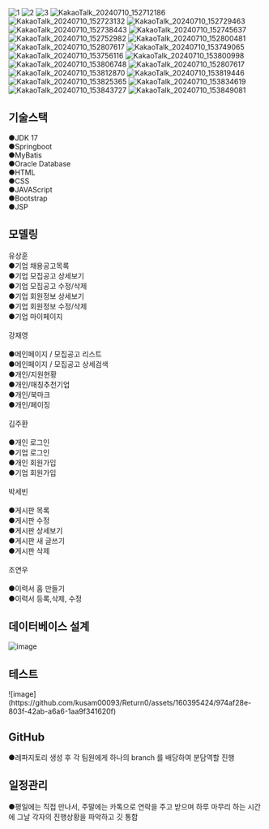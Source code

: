 ![1](https://github.com/kusam00093/Return0/assets/164135307/f828c670-3a42-4899-961d-6feaf431c601)
![2](https://github.com/kusam00093/Return0/assets/164135307/14a976c4-0131-4f9f-b6af-be8ee256c4a1)
![3](https://github.com/kusam00093/Return0/assets/164135307/ca36b618-d2f2-4af1-bc4c-7e7d597b5863)
![KakaoTalk_20240710_152712186](https://github.com/kusam00093/Return0/assets/164135307/489bf4ed-70ca-48d9-8304-23b0b2fb2d8e)
![KakaoTalk_20240710_152723132](https://github.com/kusam00093/Return0/assets/164135307/899c588b-325e-47ba-85da-222f17966b42)
![KakaoTalk_20240710_152729463](https://github.com/kusam00093/Return0/assets/164135307/62b15651-8f98-41d8-85b9-997e71c33c19)
![KakaoTalk_20240710_152738443](https://github.com/kusam00093/Return0/assets/164135307/ecad5cec-d0a2-4ee9-81e4-d023a89337c9)
![KakaoTalk_20240710_152745637](https://github.com/kusam00093/Return0/assets/164135307/5f1009fe-646d-4546-80a1-d403adebe02f)
![KakaoTalk_20240710_152752982](https://github.com/kusam00093/Return0/assets/164135307/298cde8f-5807-4e8b-b33a-af420138d7ef)
![KakaoTalk_20240710_152800481](https://github.com/kusam00093/Return0/assets/164135307/d1fdd739-cfaa-4227-aa81-c6e95f9f2e5c)
![KakaoTalk_20240710_152807617](https://github.com/kusam00093/Return0/assets/164135307/0dcb2eb6-3576-41a7-9d83-d133d703599a)
![KakaoTalk_20240710_153749065](https://github.com/kusam00093/Return0/assets/164135307/243a0f22-7ae7-4c4e-938a-5e4ec743703e)
![KakaoTalk_20240710_153756116](https://github.com/kusam00093/Return0/assets/164135307/23a0b06d-b04e-45e1-8c16-432540dc4bba)
![KakaoTalk_20240710_153800998](https://github.com/kusam00093/Return0/assets/164135307/0cc50be1-2203-40c6-b308-4af3698b2186)
![KakaoTalk_20240710_153806748](https://github.com/kusam00093/Return0/assets/164135307/ca2610cf-ae6f-40e2-bfcf-779158a01835)
![KakaoTalk_20240710_152807617](https://github.com/kusam00093/Return0/assets/164135307/389e0f57-2b1b-4555-9779-6f446ce77146)
![KakaoTalk_20240710_153812870](https://github.com/kusam00093/Return0/assets/164135307/2043eda7-ccca-4e15-a26c-de8ca1d5e50e)
![KakaoTalk_20240710_153819446](https://github.com/kusam00093/Return0/assets/164135307/623726c7-64aa-4eb7-b1f8-eaea552a7d16)
![KakaoTalk_20240710_153825365](https://github.com/kusam00093/Return0/assets/164135307/85550ee2-8f28-4d8b-ada5-2e804308b815)
![KakaoTalk_20240710_153834619](https://github.com/kusam00093/Return0/assets/164135307/e0895b0d-9c35-45cf-9c86-f2ef6b2d0e8d)
![KakaoTalk_20240710_153843727](https://github.com/kusam00093/Return0/assets/164135307/04e28448-2281-4e79-978a-968a92ea4982)
![KakaoTalk_20240710_153849081](https://github.com/kusam00093/Return0/assets/164135307/2bab9fbd-e156-49a6-9412-b28af0190f6c)

<h2>기술스택</h2>
●JDK 17<br>
●Springboot<br>
●MyBatis<br>
●Oracle Database<br>
●HTML<br>
●CSS<br>
●JAVAScript<br> 
●Bootstrap<br>
●JSP<br>
<h2>모델링</h2>
유상훈<br>
●기업 채용공고목록<br>
●기업 모집공고 상세보기<br>
●기업 모집공고 수정/삭제<br> 
●기업 회원정보 상세보기<br>
●기업 회원정보 수정/삭제<br>
●기업 마이페이지<br>
<br>
강재영<br>
<br>
●메인페이지 / 모집공고 리스트<br>
●메인페이지 / 모집공고 상세검색<br>
●개인/지원현황<br>
●개인/매칭추천기업<br>
●개인/북마크<br>
●개인/페이징<br>
<br>
김주환<br>
<br>
●개인 로그인<br>
●기업 로그인<br>
●개인 회원가입<br>
●기업 회원가입<br>
<br>
박세빈<br>
<br>
●게시판 목록<br>
●게시판 수정<br>
●게시판 상세보기<br>
●게시판 새 글쓰기<br>
●게시판 삭제<br>
<br>
조연우<br>
<br>
●이력서 홈 만들기<br>
●이력서 등록,삭제, 수정<br>




<h2>데이터베이스 설계</h2>


![image](https://github.com/kusam00093/Return0/assets/160395424/930f8139-6e9f-4acd-b432-50eaf3483227)

<h2>테스트</h2>
![image](https://github.com/kusam00093/Return0/assets/160395424/974af28e-803f-42ab-a6a6-1aa9f341620f)


<h2>GitHub</h2>
●레파지토리 생성 후 각 팀원에게 하나의 branch 를 배당하여 분담역할 진행
<h2>일정관리</h2>
●평일에는 직접 만나서, 주말에는 카톡으로 연락을 주고 받으며 하루 마무리 하는 시간에 그날 각자의 진행상황을 파악하고 깃 통합


